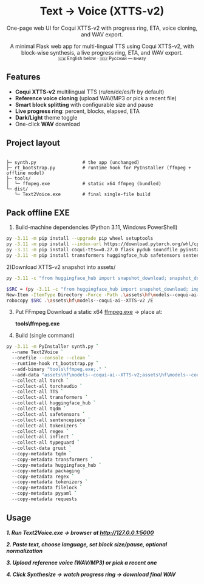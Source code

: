 <h1 align="center">Text → Voice (XTTS-v2)</h1>
<p align="center">
  One-page web UI for Coqui XTTS-v2 with progress ring, ETA, voice cloning, and WAV export.
  <p align="center">
  A minimal Flask web app for multi-lingual TTS using Coqui XTTS-v2, with block-wise synthesis, a live progress ring, ETA, and WAV export.
  <br/>
  <sub>🇬🇧 English below · 🇷🇺 Русский — внизу</sub>


## Features
- **Coqui XTTS-v2** multilingual TTS (ru/en/de/es/fr by default)
- **Reference voice cloning** (upload WAV/MP3 or pick a recent file)
- **Smart block splitting** with configurable size and pause
- **Live progress ring**: percent, blocks, elapsed, ETA
- **Dark/Light** theme toggle
- One-click **WAV** download


## Project layout
```text

├─ synth.py                 # the app (unchanged)
├─ rt_bootstrap.py          # runtime hook for PyInstaller (ffmpeg + offline model)
├─ tools/
│  └─ ffmpeg.exe            # static x64 ffmpeg (bundled)
└─ dist/
   └─ Text2Voice.exe        # final single-file build
```

## Pack offline EXE
1) Build-machine dependencies (Python 3.11, Windows PowerShell)
```sh
py -3.11 -m pip install --upgrade pip wheel setuptools
py -3.11 -m pip install --index-url https://download.pytorch.org/whl/cpu torch torchaudio
py -3.11 -m pip install coqui-tts==0.27.0 flask pydub soundfile pyinstaller
py -3.11 -m pip install transformers huggingface_hub safetensors sentencepiece tokenizers regex tqdm inflect typeguard packaging filelock pyyaml requests
```
2)Download XTTS-v2 snapshot into assets/
```sh
py -3.11 -c "from huggingface_hub import snapshot_download; snapshot_download('coqui/XTTS-v2', local_dir_use_symlinks=False)"
```
```sh
$SRC = (py -3.11 -c "from huggingface_hub import snapshot_download; import pathlib; p=pathlib.Path(snapshot_download('coqui/XTTS-v2', local_dir_use_symlinks=False)); print(p.parents[1])").Trim()
New-Item -ItemType Directory -Force -Path .\assets\hf\models--coqui-ai--XTTS-v2 | Out-Null
robocopy $SRC .\assets\hf\models--coqui-ai--XTTS-v2 /E
```
3) Put FFmpeg
Download a static x64 [ffmpeg.exe](https://www.gyan.dev/ffmpeg/builds/ffmpeg-git-full.7z) → place at:

   **tools\ffmpeg.exe**

4) Build (single command)
```sh
py -3.11 -m PyInstaller synth.py `
  --name Text2Voice `
  --onefile --console --clean `
  --runtime-hook rt_bootstrap.py `
  --add-binary "tools\ffmpeg.exe;." `
  --add-data "assets\hf\models--coqui-ai--XTTS-v2;assets\hf\models--coqui-ai--XTTS-v2" `
  --collect-all torch `
  --collect-all torchaudio `
  --collect-all TTS `
  --collect-all transformers `
  --collect-all huggingface_hub `
  --collect-all tqdm `
  --collect-all safetensors `
  --collect-all sentencepiece `
  --collect-all tokenizers `
  --collect-all regex `
  --collect-all inflect `
  --collect-all typeguard `
  --collect-data gruut `
  --copy-metadata tqdm `
  --copy-metadata transformers `
  --copy-metadata huggingface_hub `
  --copy-metadata packaging `
  --copy-metadata regex `
  --copy-metadata tokenizers `
  --copy-metadata filelock `
  --copy-metadata pyyaml `
  --copy-metadata requests
```
## Usage

_**1. Run Text2Voice.exe → browser at http://127.0.0.1:5000**_

_**2. Paste text, choose language, set block size/pause, optional normalization**_

_**3. Upload reference voice (WAV/MP3) or pick a recent one**_

_**4. Click Synthesize → watch progress ring → download final WAV**_


